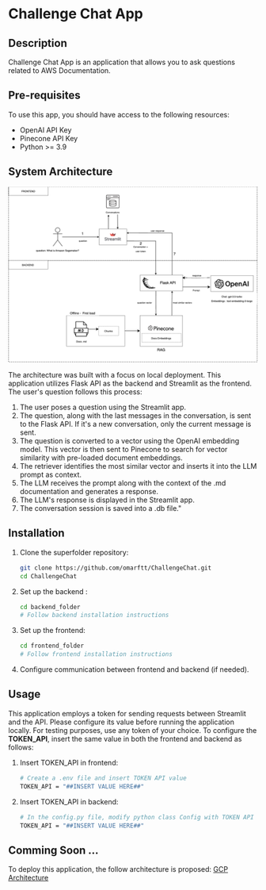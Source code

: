 # Challenge Chat App 

## Description
Challenge Chat App is an application that allows you to ask questions related to AWS Documentation.

## Pre-requisites
To use this app, you should have access to the following resources:
- OpenAI API Key
- Pinecone API Key
- Python >= 3.9

## System Architecture
![System Architecture](images/Local.png)

The architecture was built with a focus on local deployment. This application utilizes Flask API as the backend and Streamlit as the frontend. The user's question follows this process:
1. The user poses a question using the Streamlit app.
2. The question, along with the last messages in the conversation, is sent to the Flask API. If it's a new conversation, only the current message is sent.
3. The question is converted to a vector using the OpenAI embedding model. This vector is then sent to Pinecone to search for vector similarity with pre-loaded document embeddings.
4. The retriever identifies the most similar vector and inserts it into the LLM prompt as context.
5. The LLM receives the prompt along with the context of the .md documentation and generates a response.
5. The LLM's response is displayed in the Streamlit app.
7. The conversation session is saved into a .db file."

## Installation

1. Clone the superfolder repository:
    ```bash
    git clone https://github.com/omarftt/ChallengeChat.git
    cd ChallengeChat
    ```

2. Set up the backend :
    ```bash
    cd backend_folder
    # Follow backend installation instructions
    ```

3. Set up the frontend:
    ```bash
    cd frontend_folder
    # Follow frontend installation instructions
    ```

4. Configure communication between frontend and backend (if needed).

## Usage
This application employs a token for sending requests between Streamlit and the API. Please configure its value before running the application locally. For testing purposes, use any token of your choice. To configure the **TOKEN_API**, insert the same value in both the frontend and backend as follows:

1. Insert TOKEN_API in frontend:
    ```bash
    # Create a .env file and insert TOKEN API value
    TOKEN_API = "##INSERT VALUE HERE##"
    ```
2. Insert TOKEN_API in backend:
    ```bash
    # In the config.py file, modify python class Config with TOKEN API value
    TOKEN_API = "##INSERT VALUE HERE##"
    ```


## Comming Soon ... 
To deploy this application, the follow architecture is proposed:
[GCP Architecture](https://res.cloudinary.com/unicloud010/image/upload/v1707173041/GCP_apdqhg.png)



